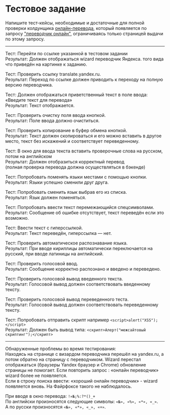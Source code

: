 # Тестовое задание
Напишите тест-кейсы, необходимые и достаточные для полной проверки колдунщика [онлайн-перевода](https://yadi.sk/i/yKPzuVGt3ZYsZX), который появляется по запросу ["переводчик онлайн"](https://www.yandex.ru/search/?text=%D0%BF%D0%B5%D1%80%D0%B5%D0%B2%D0%BE%D0%B4%D1%87%D0%B8%D0%BA%20%D0%BE%D0%BD%D0%BB%D0%B0%D0%B9%D0%BD&lr=213), ограничиваясь только страницей выдачи по этому запросу.
***

Тест: Перейти по ссылке указанной в тестовом задании<br>
Результат: Должен отображаться wizard переводчик Яндекса. того вида что приведён на картинке к заданию.<br>

Тест: Проверить ссылку translate.yandex.ru.<br>
Результат: Переход по ссылке должен приводить к переходу на полную версию переводчика.<br>

Тест: Должен отображаться приветственный текст в поле ввода: «Введите текст для перевода»<br>
Результат: Текст отображается.<br>

Тест: Проверить очистку поля ввода кнопкой.<br>
Результат: Поле ввода должно очиститься.<br>

Тест: Проверить копирование в буфер обмена кнопкой.<br>
Результат: Текст должен скопироваться и его можно вставить в другое место, текст без искажений и соответствует переведенному.<br>

Тест: В окно для ввода текста вставить проверочные слова на русском, потом на английском<br>
Результат: Должен отобразиться корректный перевод<br>
(полная проверка перевода должна осуществляться в бэкенде)

Тест: Попробовать поменять языки местами с помощью кнопки.<br>
Результат: Языки успешно сменили друг друга.<br>

Тест: Попробовать сменить язык выбрав его из списка.<br>
Результат: Язык должен поменяться.<br>

Тест: Попробовать ввести текст перемежающийся спецсимволами.<br>
Результат: Сообщение об ошибке отсутствует, текст переведён если это возможно.<br>

Тест: Ввести текст с гиперссылкой.<br>
Результат: Текст переведён, гиперссылка — нет.<br>

Тест: Проверить автоматическое распознавание языка.<br>
Результат: При вводе кириллицы автоматически переключается на русский, при вводе латиницы на английский.<br>

Тест: Проверить голосовой ввод.<br>
Результат: Сообщение корректно распознано и введено и переведено.<br>

Тест: Проверить голосовой вывод введенного текста.<br>
Результат: Голосовой вывод должен соответствовать введенному тексту.<br>

Тест: Проверить голосовой вывод переведенного теста.<br>
Результат: Голосовой вывод должен соответствовать переведенному тексту.<br>

Тест: Попробовать отправить скрипт например `<script>alert("XSS");</script>`<br>
Результат: Должен быть вывод типа: `<скрипт>Алерт("межсайтовый скриптинг");</скрипт>`<br>
***

Обнаруженные проблемы во время тестирования:<br>
Находясь на странице с визардом переводчика  перешёл на yandex.ru, а потом обратно на страницу с переводчиком. Wizard перестал отображаться (браузеры Yandex браузер и Chrome) обновление страницы не помогает. 
Если повторить запрос : «онлайн переводчик» wizard более не появляется.<br>
Если в строку поиска ввести: «хороший онлайн переводчик» - wizard появляется вновь. На Файрфоксе такого не наблюдалось.

При вводе в окно перевода: `!»№;%:?*()_+`<br>
По английски произносятся следующие символы: `«№», «%», «*», «_»`.<br>
А по русски произносятся `«№», «*», «_», «+»`.<br>
